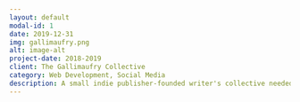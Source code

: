 ```yaml
---
layout: default
modal-id: 1
date: 2019-12-31
img: gallimaufry.png
alt: image-alt
project-date: 2018-2019
client: The Gallimaufry Collective
category: Web Development, Social Media
description: A small indie publisher-founded writer's collective needed complete online presence. This included the design of a responsive website that would allow each writer to self-publish works, user permissions for editorial staff, various specialty plugins particular to writing, categorization for various genres, and a brand identity. I also created and managed their social media presence.
---
```

